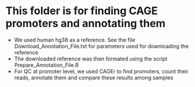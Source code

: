 # This folder is for finding CAGE promoters and annotating them
* We used human hg38 as a reference. See the file Download_Annotation_File.txt for parameters used for downloading the reference 
* The downloaded reference was then formated using the script Prepare_Annotation_File.R 
* For QC at promoter level, we used CAGEr to find promoters, count their reads, annotate them and compare these results among samples 

 

